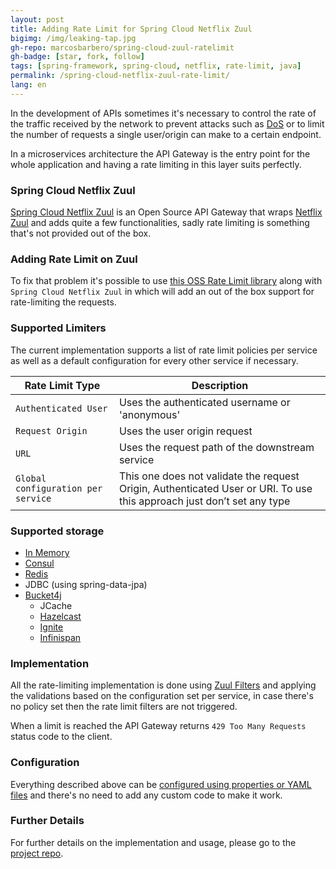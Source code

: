```yaml
---
layout: post
title: Adding Rate Limit for Spring Cloud Netflix Zuul
bigimg: /img/leaking-tap.jpg
gh-repo: marcosbarbero/spring-cloud-zuul-ratelimit
gh-badge: [star, fork, follow]
tags: [spring-framework, spring-cloud, netflix, rate-limit, java]
permalink: /spring-cloud-netflix-zuul-rate-limit/
lang: en
---
```


In the development of APIs sometimes it's necessary to control the rate of the traffic received by the network 
to prevent attacks such as [DoS](https://en.wikipedia.org/wiki/Denial-of-service_attack) or to limit the number
of requests a single user/origin can make to a certain endpoint.

In a microservices architecture the API Gateway is the entry point for the whole application and having a rate 
limiting in this layer suits perfectly.

### Spring Cloud Netflix Zuul

[Spring Cloud Netflix Zuul](https://github.com/spring-cloud/spring-cloud-netflix) is an Open Source API Gateway that 
wraps [Netflix Zuul](https://github.com/Netflix/zuul) and adds quite a few functionalities, sadly rate limiting is something
that's not provided out of the box.

### Adding Rate Limit on Zuul

To fix that problem it's possible to use [this OSS Rate Limit library](https://github.com/marcosbarbero/spring-cloud-zuul-ratelimit)
along with `Spring Cloud Netflix Zuul` in which will add an out of the box support for rate-limiting the requests.

### Supported Limiters

The current implementation supports a list of rate limit policies per service as well as a default configuration for every other
service if necessary.

| Rate Limit Type     | Description                                    |
|---------------------|------------------------------------------------|
|`Authenticated User` | Uses the authenticated username or 'anonymous' |
|`Request Origin`     | Uses the user origin request                   |
|`URL`                | Uses the request path of the downstream service|
|`Global configuration per service` |This one does not validate the request Origin, Authenticated User or URI. To use this approach just don’t set any type |

### Supported storage

  - [In Memory](https://docs.oracle.com/javase/8/docs/api/java/util/concurrent/ConcurrentHashMap.html)
  - [Consul](https://www.consul.io/)
  - [Redis](https://redis.io/)
  - JDBC (using spring-data-jpa)
  - [Bucket4j](https://github.com/vladimir-bukhtoyarov/bucket4j)
    - JCache
    - [Hazelcast](https://hazelcast.com/)
    - [Ignite](https://ignite.apache.org/)
    - [Infinispan](http://infinispan.org/)

### Implementation 

All the rate-limiting implementation is done using [Zuul Filters](https://github.com/Netflix/zuul/wiki/Filters) and 
applying the validations based on the configuration set per service, in case there's no policy set then the rate 
limit filters are not triggered.

When a limit is reached the API Gateway returns `429 Too Many Requests` status code to the client.

### Configuration

Everything described above can be [configured using properties or YAML files](https://docs.spring.io/spring-boot/docs/current/reference/html/boot-features-external-config.html)
and there's no need to add any custom code to make it work.

### Further Details

For further details on the implementation and usage, please go to the [project repo](https://github.com/marcosbarbero/spring-cloud-zuul-ratelimit).
